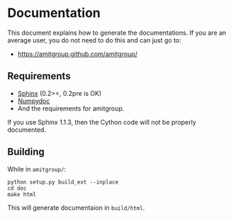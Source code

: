 Documentation
=============

This document explains how to generate the documentations. If you are an average user, you do not need to do this and can just go to:

 * https://amitgroup.github.com/amitgroup/

Requirements
------------

 * [Sphinx](http://sphinx.pocoo.org) (0.2>=, 0.2pre is OK)
 * [Numpydoc](http://pypi.python.org/pypi/numpydoc)
 * And the requirements for amitgroup.

If you use Sphinx 1.1.3, then the Cython code will not be properly documented.

Building
--------

While in `amitgroup/`:
    
    python setup.py build_ext --inplace
    cd doc
    make html 

This will generate documentaion in `build/html`.

